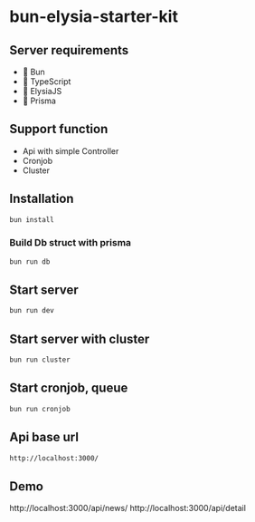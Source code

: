 # bun-elysia-starter-kit

## Server requirements

- 🥟 Bun
- 👮 TypeScript
- 🦊 ElysiaJS
- 🧰 Prisma

## Support function

- Api with simple Controller
- Cronjob
- Cluster

## Installation

```sh
bun install
```

### Build Db struct with prisma

```sh
bun run db
```

## Start server

```sh
bun run dev 
```

## Start server with cluster

```sh
bun run cluster 
```

## Start cronjob, queue

```sh
bun run cronjob 
```

## Api base url

```sh
http://localhost:3000/
```
## Demo

http://localhost:3000/api/news/
http://localhost:3000/api/detail

